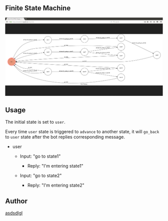 ## Finite State Machine
![fsm](./img/show-fsm.png)

## Usage
The initial state is set to `user`.

Every time `user` state is triggered to `advance` to another state, it will `go_back` to `user` state after the bot replies corresponding message.

* user
	* Input: "go to state1"
		* Reply: "I'm entering state1"

	* Input: "go to state2"
		* Reply: "I'm entering state2"


## Author
[asdsdlgl](https://github.com/asdsdlgl)
